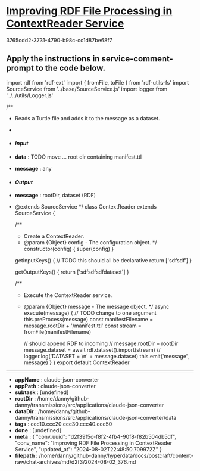 # [Improving RDF File Processing in ContextReader Service](https://claude.ai/chat/d2f39f5c-f8f2-4fb4-90f8-f82b504db5df)

3765cdd2-3731-4790-b98c-cc1d87be68f7

Apply the instructions in service-comment-prompt to the code below.
---
import rdf from 'rdf-ext'
import { fromFile, toFile } from 'rdf-utils-fs'
import SourceService from '../base/SourceService.js'
import logger from '../../utils/Logger.js'

/**
 * Reads a Turtle file and adds it to the message as a dataset.
 * 
 * #### __*Input*__
 * **data** : TODO move ... root dir containing manifest.ttl
 * **message** : any
 * #### __*Output*__
 * **message** : rootDir, dataset (RDF) 
 * @extends SourceService
 */
class ContextReader extends SourceService {

    /**
     * Create a ContextReader.
     * @param {Object} config - The configuration object.
     */
    constructor(config) {
        super(config)
    }

    getInputKeys() { // TODO this should all be declarative
        return ['sdfsdf']
    }

    getOutputKeys() {
        return ['sdfsdfsdfdataset']
    }


    /**
     * Execute the ContextReader service.
     * @param {Object} message - The message object.
     */
    async execute(message) { // TODO change to one argument 
        this.preProcess(message)
        const manifestFilename = message.rootDir + '/manifest.ttl'
        const stream = fromFile(manifestFilename)

        // should append RDF to incoming
        //   message.rootDir = rootDir
        message.dataset = await rdf.dataset().import(stream)
        //  logger.log('DATASET = \n' + message.dataset)
        this.emit('message', message)
    }
}
export default ContextReader

---

* **appName** : claude-json-converter
* **appPath** : claude-json-converter
* **subtask** : [undefined]
* **rootDir** : /home/danny/github-danny/transmissions/src/applications/claude-json-converter
* **dataDir** : /home/danny/github-danny/transmissions/src/applications/claude-json-converter/data
* **tags** : ccc10.ccc20.ccc30.ccc40.ccc50
* **done** : [undefined]
* **meta** : {
  "conv_uuid": "d2f39f5c-f8f2-4fb4-90f8-f82b504db5df",
  "conv_name": "Improving RDF File Processing in ContextReader Service",
  "updated_at": "2024-08-02T22:48:50.709972Z"
}
* **filepath** : /home/danny/github-danny/hyperdata/docs/postcraft/content-raw/chat-archives/md/d2f3/2024-08-02_376.md